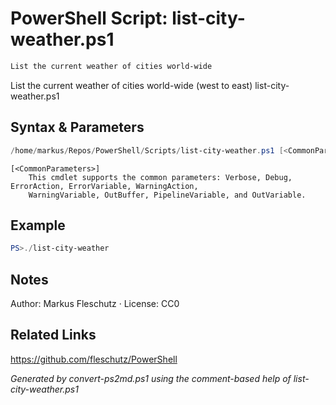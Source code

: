 # PowerShell Script: list-city-weather.ps1
```powershell
List the current weather of cities world-wide
```

List the current weather of cities world-wide (west to east)
list-city-weather.ps1

## Syntax & Parameters
```powershell
/home/markus/Repos/PowerShell/Scripts/list-city-weather.ps1 [<CommonParameters>]
```

```
[<CommonParameters>]
    This cmdlet supports the common parameters: Verbose, Debug, ErrorAction, ErrorVariable, WarningAction, 
    WarningVariable, OutBuffer, PipelineVariable, and OutVariable.
```

## Example
```powershell
PS>./list-city-weather
```


## Notes
Author: Markus Fleschutz · License: CC0

## Related Links
https://github.com/fleschutz/PowerShell

*Generated by convert-ps2md.ps1 using the comment-based help of list-city-weather.ps1*
